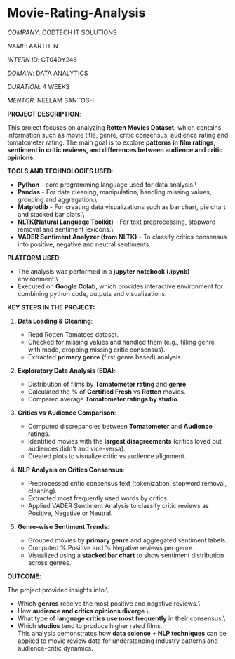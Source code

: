 # Movie-Rating-Analysis

_COMPANY_: CODTECH IT SOLUTIONS

_NAME_: AARTHI N

_INTERN ID_: CT04DY248

_DOMAIN_: DATA ANALYTICS

_DURATION_: 4 WEEKS

_MENTOR_: NEELAM SANTOSH

**PROJECT DESCRIPTION**:

This project focuses on analyzing **Rotten Movies Dataset**, which contains information such as movie title, genre, critic consensus, audience rating and tomatometer rating. The main goal is to explore **patterns in film ratings, sentiment in critic reviews, and differences between audience and critic opinions.**

**TOOLS AND TECHNOLOGIES USED**:

* **Python** - core programming language used for data analysis.\
* **Pandas** - For data cleaning, manipulation, handling missing values, grouping and aggregation.\
* **Matplotlib** - For creating data visualizations such as bar chart, pie chart and stacked bar plots.\
* **NLTK(Natural Language Toolkit)** - For text preprocessing, stopword removal and sentiment lexicons.\
* **VADER Sentiment Analyzer (from NLTK)** - To classify critics consensus into positive, negative and neutral sentiments.

**PLATFORM USED**:

* The analysis was performed in a **jupyter notebook (.ipynb)** environment.\
* Executed on **Google Colab**, which provides interactive environment for combining python code, outputs and visualizations.

**KEY STEPS IN THE PROJECT:**

1. **Data Loading & Cleaning**:

   * Read Rotten Tomatoes dataset.
   * Checked for missing values and handled them (e.g., filling genre with mode, dropping missing critic consensus).
   * Extracted **primary genre** (first genre based) analysis.

2. **Exploratory Data Analysis (EDA)**:

   * Distribution of films by **Tomatometer rating** and **genre**.
   * Calculated the % of **Certified Fresh** vs **Rotten** movies.
   * Compared average **Tomatometer ratings by studio**.

3. **Critics vs Audience Comparison**:

   * Computed discrepancies between **Tomatometer** and **Audience** ratings.
   * Identified movies with the **largest disagreements** (critics loved but audiences didn't and vice-versa).
   * Created plots to visualize critic vs audience alignment.

4. **NLP Analysis on Critics Consensus**:

   * Preprocessed critic consensus text (tokenization, stopword removal, cleaning).
   * Extracted most frequently used words by critics.
   * Applied VADER Sentiment Analysis to classify critic reviews as Positive, Negative or Neutral.

5. **Genre-wise Sentiment Trends**:

   * Grouped movies by **primary genre** and aggregated sentiment labels.
   * Computed % Positive and % Negative reviews per genre.
   * Visualized using a **stacked bar chart** to show sentiment distribution across genres.

**OUTCOME**:

The project provided insights into:\
  * Which **genres** receive the most positive and negative reviews.\
  * How **audience and critics opinions diverge**.\
  * What type of **language critics use most frequently** in their consensus.\
  * Which **studios** tend to produce higher rated films.\
  This analysis demonstrates how **data science + NLP techniques** can be applied to movie review data for understanding industry patterns and audience-critic dynamics.

